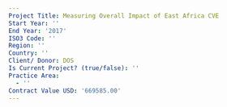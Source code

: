 ```yaml
---
Project Title: Measuring Overall Impact of East Africa CVE
Start Year: ''
End Year: '2017'
ISO3 Code: ''
Region: ''
Country: ''
Client/ Donor: DOS
Is Current Project? (true/false): ''
Practice Area:
  - ''
Contract Value USD: '669585.00'
---
```

